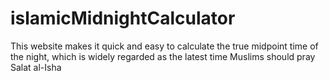 # islamicMidnightCalculator

This website makes it quick and easy to calculate the true midpoint time of the night, which is widely regarded as the latest time Muslims should pray Salat al-Isha
